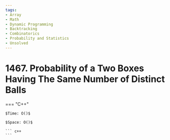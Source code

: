```yaml
---
tags:
- Array
- Math
- Dynamic Programming
- Backtracking
- Combinatorics
- Probability and Statistics
- Unsolved
---
```



# 1467. Probability of a Two Boxes Having The Same Number of Distinct Balls

=== "C++"

    $Time: O()$

    $Space: O()$

    ``` c++
    ```